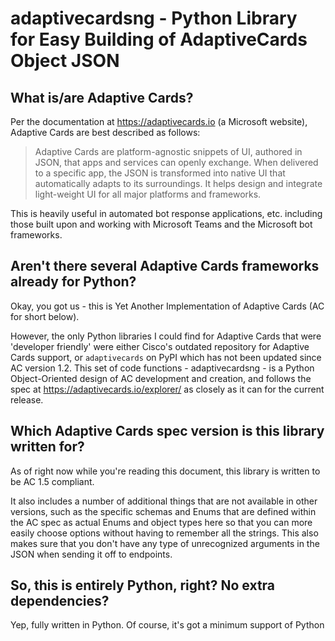 # adaptivecardsng - Python Library for Easy Building of AdaptiveCards Object JSON

## What is/are Adaptive Cards?
Per the documentation at https://adaptivecards.io (a Microsoft website), Adaptive Cards 
are best described as follows:

  > Adaptive Cards are platform-agnostic snippets of UI, authored in JSON, 
  > that apps and services can openly exchange. When delivered to a specific 
  > app, the JSON is transformed into native UI that automatically adapts to 
  > its surroundings. It helps design and integrate light-weight UI for all 
  > major platforms and frameworks.

This is heavily useful in automated bot response applications, etc. including those 
built upon and working with Microsoft Teams and the Microsoft bot frameworks.

## Aren't there several Adaptive Cards frameworks already for Python?

Okay, you got us - this is Yet Another Implementation of Adaptive Cards (AC for short below).

However, the only Python libraries I could find for Adaptive Cards that were 'developer 
friendly' were either Cisco's outdated repository for Adaptive Cards support, or `adaptivecards` 
on PyPI which has not been updated since AC version 1.2.  This set of code functions - 
adaptivecardsng - is a Python Object-Oriented design of AC development and creation, and 
follows the spec at https://adaptivecards.io/explorer/ as closely as it can for the current release.

## Which Adaptive Cards spec version is this library written for?

As of right now while you're reading this document, this library is written to be AC 1.5 compliant.

It also includes a number of additional things that are not available in other versions, such as 
the specific schemas and Enums that are defined within the AC spec as actual Enums and object types 
here so that you can more easily choose options without having to remember all the strings. This 
also makes sure that you don't have any type of unrecognized arguments in the JSON when sending it 
off to endpoints.

## So, this is entirely Python, right?  No extra dependencies?

Yep, fully written in Python.  Of course, it's got a minimum support of Python 